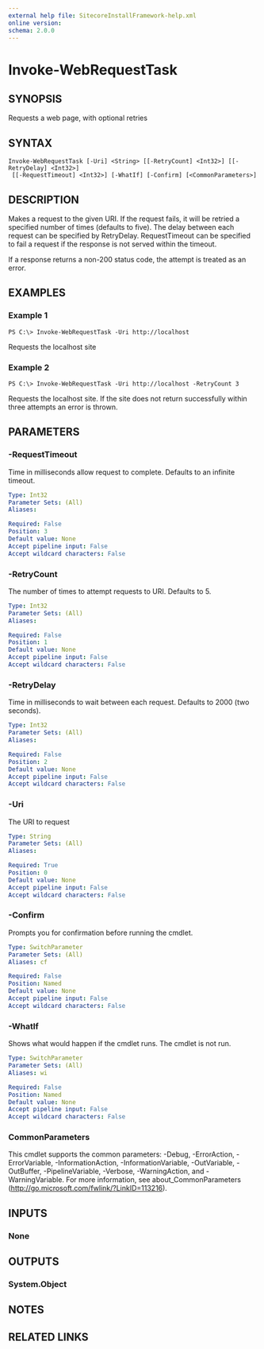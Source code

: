 ```yaml
---
external help file: SitecoreInstallFramework-help.xml
online version: 
schema: 2.0.0
---
```


# Invoke-WebRequestTask

## SYNOPSIS
Requests a web page, with optional retries

## SYNTAX

```
Invoke-WebRequestTask [-Uri] <String> [[-RetryCount] <Int32>] [[-RetryDelay] <Int32>]
 [[-RequestTimeout] <Int32>] [-WhatIf] [-Confirm] [<CommonParameters>]
```

## DESCRIPTION
Makes a request to the given URI.  If the request fails, it will be retried a specified
number of times (defaults to five).  The delay between each request can be specified
by RetryDelay.  RequestTimeout can be specified to fail a request if the response is not
served within the timeout.

If a response returns a non-200 status code, the attempt is treated as an error.

## EXAMPLES

### Example 1
```
PS C:\> Invoke-WebRequestTask -Uri http://localhost
```

Requests the localhost site

### Example 2
```
PS C:\> Invoke-WebRequestTask -Uri http://localhost -RetryCount 3
```

Requests the localhost site.  If the site does not return successfully within three
attempts an error is thrown.

## PARAMETERS

### -RequestTimeout
Time in milliseconds allow request to complete.
Defaults to an infinite timeout.

```yaml
Type: Int32
Parameter Sets: (All)
Aliases: 

Required: False
Position: 3
Default value: None
Accept pipeline input: False
Accept wildcard characters: False
```

### -RetryCount
The number of times to attempt requests to URI.
Defaults to 5.

```yaml
Type: Int32
Parameter Sets: (All)
Aliases: 

Required: False
Position: 1
Default value: None
Accept pipeline input: False
Accept wildcard characters: False
```

### -RetryDelay
Time in milliseconds to wait between each request.
Defaults to 2000 (two seconds).

```yaml
Type: Int32
Parameter Sets: (All)
Aliases: 

Required: False
Position: 2
Default value: None
Accept pipeline input: False
Accept wildcard characters: False
```

### -Uri
The URI to request

```yaml
Type: String
Parameter Sets: (All)
Aliases: 

Required: True
Position: 0
Default value: None
Accept pipeline input: False
Accept wildcard characters: False
```

### -Confirm
Prompts you for confirmation before running the cmdlet.

```yaml
Type: SwitchParameter
Parameter Sets: (All)
Aliases: cf

Required: False
Position: Named
Default value: None
Accept pipeline input: False
Accept wildcard characters: False
```

### -WhatIf
Shows what would happen if the cmdlet runs.
The cmdlet is not run.

```yaml
Type: SwitchParameter
Parameter Sets: (All)
Aliases: wi

Required: False
Position: Named
Default value: None
Accept pipeline input: False
Accept wildcard characters: False
```

### CommonParameters
This cmdlet supports the common parameters: -Debug, -ErrorAction, -ErrorVariable, -InformationAction, -InformationVariable, -OutVariable, -OutBuffer, -PipelineVariable, -Verbose, -WarningAction, and -WarningVariable. For more information, see about_CommonParameters (http://go.microsoft.com/fwlink/?LinkID=113216).

## INPUTS

### None

## OUTPUTS

### System.Object

## NOTES

## RELATED LINKS

